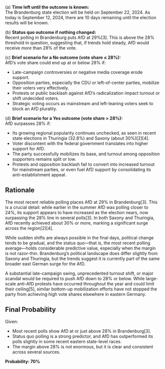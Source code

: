 (a) **Time left until the outcome is known:**  
The Brandenburg state election will be held on September 22, 2024. As today is September 12, 2024, there are 10 days remaining until the election results will be known.

(b) **Status quo outcome if nothing changed:**  
Recent polling in Brandenburg puts AfD at 29%[3]. This is above the 28% threshold in question, suggesting that, if trends hold steady, AfD would receive *more* than 28% of the vote.

(c) **Brief scenario for a No outcome (vote share ≤ 28%):**  
AfD’s vote share could end up at or below 28% if:
- Late-campaign controversies or negative media coverage erode support.
- Opposition parties, especially the CDU or left-of-center parties, mobilize their voters very effectively.
- Protests or public backlash against AfD’s radicalization impact turnout or shift undecided voters.
- Strategic voting occurs as mainstream and left-leaning voters seek to block an AfD plurality.

(d) **Brief scenario for a Yes outcome (vote share > 28%):**  
AfD surpasses 28% if:
- Its growing regional popularity continues unchecked, as seen in recent state elections in Thuringia (32.8%) and Saxony (about 30%)[2][4].
- Voter discontent with the federal government translates into higher support for AfD.
- The party successfully mobilizes its base, and turnout among opposition supporters remains split or low.
- Protests and opposition backlash fail to convert into increased turnout for mainstream parties, or even fuel AfD support by consolidating its anti-establishment appeal.

## Rationale

The most recent reliable polling places AfD at 29% in Brandenburg[3]. This is a crucial detail: while earlier in the summer AfD was polling closer to 24%, its support appears to have increased as the election nears, now surpassing the 28% line in several polls[3]. In both Saxony and Thuringia, AfD recently achieved about 30% or more, marking a significant surge across the region[2][4]. 

While sudden shifts are always possible in the final days, political change tends to be gradual, and the status quo—that is, the most recent polling average—holds considerable predictive value, especially when the margin is not razor-thin. Brandenburg’s political landscape does differ slightly from Saxony and Thuringia, but the trends suggest it is currently part of the same broader east German surge for the AfD.

A substantial late-campaign swing, unprecedented turnout shift, or major scandal would be required to push AfD down to 28% or below. While large-scale anti-AfD protests have occurred throughout the year and could limit their ceiling[5], similar bottom-up mobilization efforts have not stopped the party from achieving high vote shares elsewhere in eastern Germany.

## Final Probability

Given:
- Most recent polls show AfD at or just above 28% in Brandenburg[3].
- Status quo polling is a strong predictor, and AfD has outperformed its polls slightly in some recent eastern state-level races.
- The margin above 28% is not enormous, but it is clear and consistent across several sources.

**Probability: 70%**